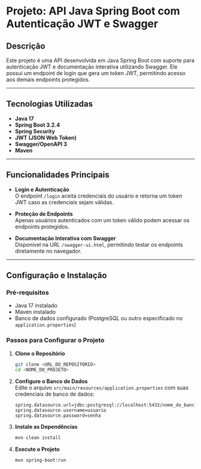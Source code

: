 # Projeto: API Java Spring Boot com Autenticação JWT e Swagger

## Descrição

Este projeto é uma API desenvolvida em Java Spring Boot com suporte para autenticação JWT e documentação interativa utilizando Swagger. Ele possui um endpoint de login que gera um token JWT, permitindo acesso aos demais endpoints protegidos.

---

## Tecnologias Utilizadas

- **Java 17**  
- **Spring Boot 3.2.4**  
- **Spring Security**  
- **JWT (JSON Web Token)**  
- **Swagger/OpenAPI 3**  
- **Maven**

---

## Funcionalidades Principais

- **Login e Autenticação**  
  O endpoint `/login` aceita credenciais do usuário e retorna um token JWT caso as credenciais sejam válidas.

- **Proteção de Endpoints**  
  Apenas usuários autenticados com um token válido podem acessar os endpoints protegidos.

- **Documentação Interativa com Swagger**  
  Disponível na URL `/swagger-ui.html`, permitindo testar os endpoints diretamente no navegador.

---

## Configuração e Instalação

### Pré-requisitos

- Java 17 instalado
- Maven instalado
- Banco de dados configurado (PostgreSQL ou outro especificado no `application.properties`)

### Passos para Configurar o Projeto

1. **Clone o Repositório**
   ```bash
   git clone <URL_DO_REPOSITORIO>
   cd <NOME_DO_PROJETO>
   ```

2. **Configure o Banco de Dados**  
   Edite o arquivo `src/main/resources/application.properties` com suas credenciais de banco de dados:
   ```properties
   spring.datasource.url=jdbc:postgresql://localhost:5432/nome_do_banco
   spring.datasource.username=usuario
   spring.datasource.password=senha
   ```

3. **Instale as Dependências**
   ```bash
   mvn clean install
   ```

4. **Execute o Projeto**
   ```bash
   mvn spring-boot:run
   ```
